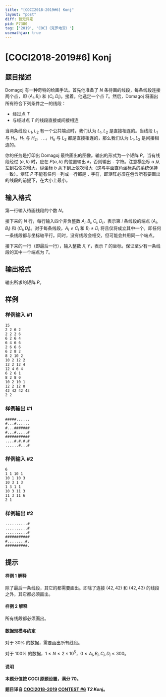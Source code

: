 ```yaml
---
title: "[COCI2018-2019#6] Konj"
layout: "post"
diff: 暂无评定
pid: P7380
tag: ['2019', 'COCI（克罗地亚）']
usemathjax: true
---
```


# [COCI2018-2019#6] Konj
## 题目描述

Domagoj 有一种奇特的绘画手法。首先他准备了 $N$ 条待画的线段，每条线段连接两个点，即 $(A_i,B_i)$ 和 $(C_i,D_i)$。接着，他选定一个点 $T$。然后，Domagoj 将画出所有符合下列条件之一的线段：

- 经过点 $T$
- 与经过点 $T$ 的线段直接或间接相连

当两条线段 $L_1,L_2$ 有一个公共端点时，我们认为 $L_1,L_2$ 是直接相连的。当线段 $L_1$ 与 $H_1$，$H_1$ 与 $H_2$，$\cdots$，$H_k$ 与 $L_2$ 都是直接相连的，那么我们认为 $L_1,L_2$ 是间接相连的。

你的任务是打印出 Domagoj 最终画出的图像。输出的形式为一个矩阵 $P$。当有线段经过 $(a,b)$ 时，应在 $P(a,b)$ 的位置输出 `#`，否则输出 `.` 字符。注意横坐标 $a$ 从左到右依次增大，纵坐标 $b$ 从下到上依次增大（这与平面直角坐标系的系统保持一致）。矩阵 $P$ 不能有任何一列或一行都是 `.` 字符，即矩阵必须在包含所有要画出的线段的前提下，在大小上最小。
## 输入格式

第一行输入待画线段的个数 $N$。

接下来的 $N$ 行，每行输入四个非负整数 $A_i,B_i,C_i,D_i$，表示第 $i$ 条线段的端点 $(A_i,B_i)$ 和 $(C_i,D_i)$。对于每条线段，$A_i \neq C_i$ 和 $B_i \neq D_i$ 将且仅将成立其中一个，即任何一条线段都与坐标轴平行。同时，没有线段会相交，但可能会共用同一个端点。

接下来的一行（即最后一行），输入整数 $X,Y$，表示 $T$ 的坐标。保证至少有一条线段的其中一个端点为 $T$。
## 输出格式

输出所求的矩阵 $P$。
## 样例

### 样例输入 #1
```
15
2 2 6 2
2 2 2 6
6 2 6 4
6 4 6 6
2 6 6 6
6 2 8 2
8 2 10 2
10 2 12 2
12 2 12 4
12 4 6 4
6 2 6 1
8 2 8 0
10 2 10 1
12 2 12 0
42 42 42 43
2 2
```
### 样例输出 #1
```
#####......
#...#......
#...#######
#...#.....#
###########
....#.#.#.#
......#...#
```
### 样例输入 #2
```
6
1 1 10 1
10 1 10 3
10 3 1 3
1 3 1 1
10 3 11 3
11 3 11 6
2 1
```
### 样例输出 #2
```
..........#
..........#
..........#
###########
#........#.
##########.
```
## 提示

#### 样例 1 解释

除了最后一条线段，其它的都需要画出。即除了连接 $(42,42)$ 和 $(42,43)$ 的线段之外，其它都必须画出。

#### 样例 2 解释

所有线段都必须画出。

#### 数据规模与约定

对于 $30\%$ 的数据，需要画出所有线段。

对于 $100\%$ 的数据，$1 \le N \le 2 \times 10^5$，$0 \le A_i,B_i,C_i,D_i \le 300$。

#### 说明

**本题分值按 COCI 原题设置，满分 $70$。**

**题目译自 [COCI2018-2019](https://hsin.hr/coci/archive/2018_2019/) [CONTEST #6](https://hsin.hr/coci/archive/2018_2019/contest6_tasks.pdf)  _T2 Konj_。**
